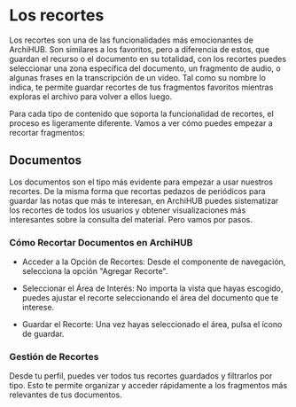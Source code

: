# Los recortes

Los recortes son una de las funcionalidades más emocionantes de ArchiHUB. Son similares a los favoritos, pero a diferencia de estos, que guardan el recurso o el documento en su totalidad, con los recortes puedes seleccionar una zona específica del documento, un fragmento de audio, o algunas frases en la transcripción de un video. Tal como su nombre lo indica, te permite guardar recortes de tus fragmentos favoritos mientras exploras el archivo para volver a ellos luego.

Para cada tipo de contenido que soporta la funcionalidad de recortes, el proceso es ligeramente diferente. Vamos a ver cómo puedes empezar a recortar fragmentos:

## Documentos

Los documentos son el tipo más evidente para empezar a usar nuestros recortes. De la misma forma que recortas pedazos de periódicos para guardar las notas que más te interesan, en ArchiHUB puedes sistematizar los recortes de todos los usuarios y obtener visualizaciones más interesantes sobre la consulta del material. Pero vamos por pasos.

### Cómo Recortar Documentos en ArchiHUB
- Acceder a la Opción de Recortes: Desde el componente de navegación, selecciona la opción "Agregar Recorte".

- Seleccionar el Área de Interés: No importa la vista que hayas escogido, puedes ajustar el recorte seleccionando el área del documento que te interese.

- Guardar el Recorte: Una vez hayas seleccionado el área, pulsa el ícono de guardar.

### Gestión de Recortes

Desde tu perfil, puedes ver todos tus recortes guardados y filtrarlos por tipo. Esto te permite organizar y acceder rápidamente a los fragmentos más relevantes de tus documentos.